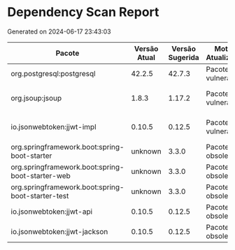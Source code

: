 # Dependency Scan Report

Generated on 2024-06-17 23:43:03

| Pacote | Versão Atual | Versão Sugerida | Motivo Atualização | CVE | Severidade | Status |
|--------|---------------|-----------------|--------------------|-----|------------|--------|
| org.postgresql:postgresql | 42.2.5 | 42.7.3 | Pacote vulnerável | N/A | CRITICAL | Vulnerável |
| org.jsoup:jsoup | 1.8.3 | 1.17.2 | Pacote vulnerável | CVE-2021-37714 | HIGH | Vulnerável |
| io.jsonwebtoken:jjwt-impl | 0.10.5 | 0.12.5 | Pacote vulnerável | CVE-2024-31033 | MODERATE | Vulnerável |
| org.springframework.boot:spring-boot-starter | unknown | 3.3.0 | Pacote obsoleto | N/A | N/A | Upgrade |
| org.springframework.boot:spring-boot-starter-web | unknown | 3.3.0 | Pacote obsoleto | N/A | N/A | Upgrade |
| org.springframework.boot:spring-boot-starter-test | unknown | 3.3.0 | Pacote obsoleto | N/A | N/A | Upgrade |
| io.jsonwebtoken:jjwt-api | 0.10.5 | 0.12.5 | Pacote obsoleto | N/A | N/A | Upgrade |
| io.jsonwebtoken:jjwt-jackson | 0.10.5 | 0.12.5 | Pacote obsoleto | N/A | N/A | Upgrade |

